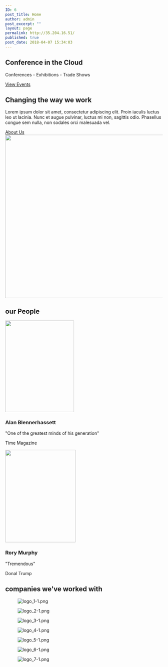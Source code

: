 ```yaml
---
ID: 6
post_title: Home
author: admin
post_excerpt: ""
layout: page
permalink: http://35.204.16.51/
published: true
post_date: 2018-04-07 15:34:03
---
```

<h2>Conference in the Cloud</h2>		
			<p>Conferences - Exhibitions - Trade Shows</p>		
			<a href="/eventbrite-event" role="button">
						View Events
					</a>
			<h2>Changing the way we work</h2>		
		<p>Lorem ipsum dolor sit amet, consectetur adipiscing elit. Proin iaculis luctus leo ut lacinia. Nunc et augue pulvinar, luctus mi non, sagittis odio. Phasellus congue sem nulla, non sodales orci malesuada vel.</p>		
			<a href="/about" role="button">
						About Us
					</a>
										<img width="900" height="523" src="http://35.204.16.51/wp-content/uploads/2018/04/chicago-famous-cityscape-luiz-felipe-castro.jpg" alt="" srcset="http://35.204.16.51/wp-content/uploads/2018/04/chicago-famous-cityscape-luiz-felipe-castro.jpg 900w, http://35.204.16.51/wp-content/uploads/2018/04/chicago-famous-cityscape-luiz-felipe-castro-300x174.jpg 300w, http://35.204.16.51/wp-content/uploads/2018/04/chicago-famous-cityscape-luiz-felipe-castro-768x446.jpg 768w" sizes="(max-width: 900px) 100vw, 900px" />											
			<h2>our People</h2>		
										<img width="220" height="293" src="http://35.204.16.51/wp-content/uploads/2018/04/Albert_Einstein.jpg" alt="" />											
			<h3>Alan Blennerhassett</h3>		
		<p>"One of the greatest minds of his generation" </p><p>Time Magazine</p>		
										<img width="225" height="296" src="http://35.204.16.51/wp-content/uploads/2018/04/Putin-2.jpg" alt="" />											
			<h3>Rory Murphy</h3>		
		<p>"Tremendous" </p><p>Donal Trump</p>		
			<h2>companies we've worked with</h2>		
				<figure><img src="http://35.204.16.51/wp-content/uploads/2018/04/logo_1-1-150x128.png" alt="logo_1-1.png" /></figure><figure><img src="http://35.204.16.51/wp-content/uploads/2018/04/logo_2-1-150x150.png" alt="logo_2-1.png" /></figure><figure><img src="http://35.204.16.51/wp-content/uploads/2018/04/logo_3-1-150x150.png" alt="logo_3-1.png" /></figure><figure><img src="http://35.204.16.51/wp-content/uploads/2018/04/logo_4-1-150x150.png" alt="logo_4-1.png" /></figure><figure><img src="http://35.204.16.51/wp-content/uploads/2018/04/logo_5-1-150x150.png" alt="logo_5-1.png" /></figure><figure><img src="http://35.204.16.51/wp-content/uploads/2018/04/logo_6-1-143x150.png" alt="logo_6-1.png" /></figure><figure><img src="http://35.204.16.51/wp-content/uploads/2018/04/logo_7-1-150x150.png" alt="logo_7-1.png" /></figure>